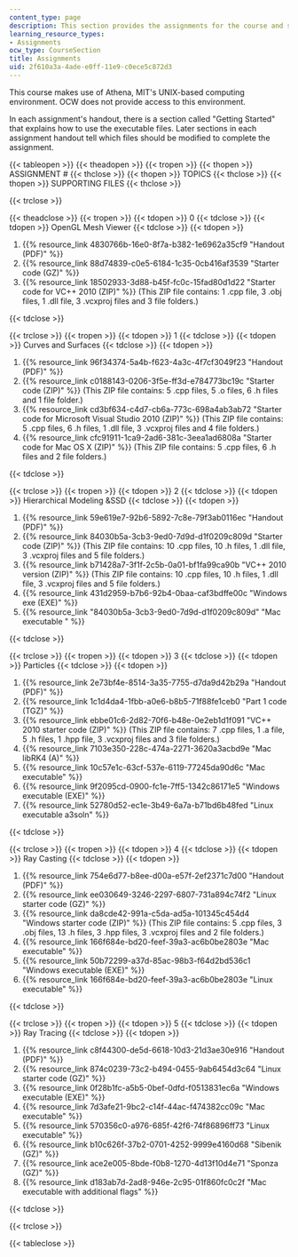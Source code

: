 ```yaml
---
content_type: page
description: This section provides the assignments for the course and supporting files.
learning_resource_types:
- Assignments
ocw_type: CourseSection
title: Assignments
uid: 2f610a3a-4ade-e0ff-11e9-c0ece5c872d3
---
```


This course makes use of Athena, MIT's UNIX-based computing environment. OCW does not provide access to this environment.

In each assignment's handout, there is a section called "Getting Started" that explains how to use the executable files. Later sections in each assignment handout tell which files should be modified to complete the assignment.

{{< tableopen >}}
{{< theadopen >}}
{{< tropen >}}
{{< thopen >}}
ASSIGNMENT #
{{< thclose >}}
{{< thopen >}}
TOPICS
{{< thclose >}}
{{< thopen >}}
SUPPORTING FILES
{{< thclose >}}

{{< trclose >}}

{{< theadclose >}}
{{< tropen >}}
{{< tdopen >}}
0
{{< tdclose >}}
{{< tdopen >}}
OpenGL Mesh Viewer
{{< tdclose >}}
{{< tdopen >}}


1.  {{% resource_link 4830766b-16e0-8f7a-b382-1e6962a35cf9 "Handout (PDF)" %}}
2.  {{% resource_link 88d74839-c0e5-6184-1c35-0cb416af3539 "Starter code (GZ)" %}}
3.  {{% resource_link 18502933-3d88-b45f-fc0c-15fad80d1d22 "Starter code for VC++ 2010 (ZIP)" %}} (This ZIP file contains: 1 .cpp file, 3 .obj files, 1 .dll file, 3 .vcxproj files and 3 file folders.)


{{< tdclose >}}

{{< trclose >}}
{{< tropen >}}
{{< tdopen >}}
1
{{< tdclose >}}
{{< tdopen >}}
Curves and Surfaces
{{< tdclose >}}
{{< tdopen >}}


1.  {{% resource_link 96f34374-5a4b-f623-4a3c-4f7cf3049f23 "Handout (PDF)" %}}
2.  {{% resource_link c0188143-0206-3f5e-ff3d-e784773bc19c "Starter code (ZIP)" %}} (This ZIP file contains: 5 .cpp files, 5 .o files, 6 .h files and 1 file folder.)
3.  {{% resource_link cd3bf634-c4d7-cb6a-773c-698a4ab3ab72 "Starter code for Microsoft Visual Studio 2010 (ZIP)" %}} (This ZIP file contains: 5 .cpp files, 6 .h files, 1 .dll file, 3 .vcxproj files and 4 file folders.)
4.  {{% resource_link cfc91911-1ca9-2ad6-381c-3eea1ad6808a "Starter code for Mac OS X (ZIP)" %}} (This ZIP file contains: 5 .cpp files, 6 .h files and 2 file folders.)


{{< tdclose >}}

{{< trclose >}}
{{< tropen >}}
{{< tdopen >}}
2
{{< tdclose >}}
{{< tdopen >}}
Hierarchical Modeling &SSD
{{< tdclose >}}
{{< tdopen >}}


1.  {{% resource_link 59e619e7-92b6-5892-7c8e-79f3ab0116ec "Handout (PDF)" %}}
2.  {{% resource_link 84030b5a-3cb3-9ed0-7d9d-d1f0209c809d "Starter code (ZIP)" %}} (This ZIP file contains: 10 .cpp files, 10 .h files, 1 .dll file, 3 .vcxproj files and 5 file folders.)
3.  {{% resource_link b71428a7-3f1f-2c5b-0a01-bf1fa99ca90b "VC++ 2010 version (ZIP)" %}} (This ZIP file contains: 10 .cpp files, 10 .h files, 1 .dll file, 3 .vcxproj files and 5 file folders.)
4.  {{% resource_link 431d2959-b7b6-92b4-0baa-caf3bdffe00c "Windows exe (EXE)" %}}
5.  {{% resource_link "84030b5a-3cb3-9ed0-7d9d-d1f0209c809d" "Mac executable       " %}}


{{< tdclose >}}

{{< trclose >}}
{{< tropen >}}
{{< tdopen >}}
3
{{< tdclose >}}
{{< tdopen >}}
Particles
{{< tdclose >}}
{{< tdopen >}}


1.  {{% resource_link 2e73bf4e-8514-3a35-7755-d7da9d42b29a "Handout (PDF)" %}}
2.  {{% resource_link 1c1d4da4-1fbb-a0e6-b8b5-71f88fe1ceb0 "Part 1 code (TGZ)" %}}
3.  {{% resource_link ebbe01c6-2d82-70f6-b48e-0e2eb1d1f091 "VC++ 2010 starter code (ZIP)" %}} (This ZIP file contains: 7 .cpp files, 1 .a file, 5 .h files, 1 .hpp file, 3 .vcxproj files and 3 file folders.)
4.  {{% resource_link 7103e350-228c-474a-2271-3620a3acbd9e "Mac libRK4 (A)" %}}
5.  {{% resource_link 10c57e1c-63cf-537e-6119-77245da90d6c "Mac executable" %}}
6.  {{% resource_link 9f2095cd-0900-fc1e-7ff5-1342c86171e5 "Windows executable (EXE)" %}}
7.  {{% resource_link 52780d52-ec1e-3b49-6a7a-b71bd6b48fed "Linux executable a3soln" %}}


{{< tdclose >}}

{{< trclose >}}
{{< tropen >}}
{{< tdopen >}}
4
{{< tdclose >}}
{{< tdopen >}}
Ray Casting
{{< tdclose >}}
{{< tdopen >}}


1.  {{% resource_link 754e6d77-b8ee-d00a-e57f-2ef2371c7d00 "Handout (PDF)" %}}
2.  {{% resource_link ee030649-3246-2297-6807-731a894c74f2 "Linux starter code (GZ)" %}}
3.  {{% resource_link da8cde42-991a-c5da-ad5a-101345c454d4 "Windows starter code (ZIP)" %}} (This ZIP file contains: 5 .cpp files, 3 .obj files, 13 .h files, 3 .hpp files, 3 .vcxproj files and 2 file folders.)
4.  {{% resource_link 166f684e-bd20-feef-39a3-ac6b0be2803e "Mac executable" %}}
5.  {{% resource_link 50b72299-a37d-85ac-98b3-f64d2bd536c1 "Windows executable (EXE)" %}}
6.  {{% resource_link 166f684e-bd20-feef-39a3-ac6b0be2803e "Linux executable" %}}


{{< tdclose >}}

{{< trclose >}}
{{< tropen >}}
{{< tdopen >}}
5
{{< tdclose >}}
{{< tdopen >}}
Ray Tracing
{{< tdclose >}}
{{< tdopen >}}


1.  {{% resource_link c8f44300-de5d-6618-10d3-21d3ae30e916 "Handout (PDF)" %}}
2.  {{% resource_link 874c0239-73c2-b494-0455-9ab6454d3c64 "Linux starter code (GZ)" %}}
3.  {{% resource_link 0f28b1fc-a5b5-0bef-0dfd-f0513831ec6a "Windows executable (EXE)" %}}
4.  {{% resource_link 7d3afe21-9bc2-c14f-44ac-f474382cc09c "Mac executable" %}}
5.  {{% resource_link 570356c0-a976-685f-42f6-74f86896ff73 "Linux executable" %}}
6.  {{% resource_link b10c626f-37b2-0701-4252-9999e4160d68 "Sibenik (GZ)" %}}
7.  {{% resource_link ace2e005-8bde-f0b8-1270-4d13f10d4e71 "Sponza (GZ)" %}}
8.  {{% resource_link d183ab7d-2ad8-946e-2c95-01f860fc0c2f "Mac executable with additional flags" %}}


{{< tdclose >}}

{{< trclose >}}

{{< tableclose >}}